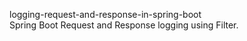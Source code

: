 logging-request-and-response-in-spring-boot<br>Spring Boot Request and Response logging using Filter.
